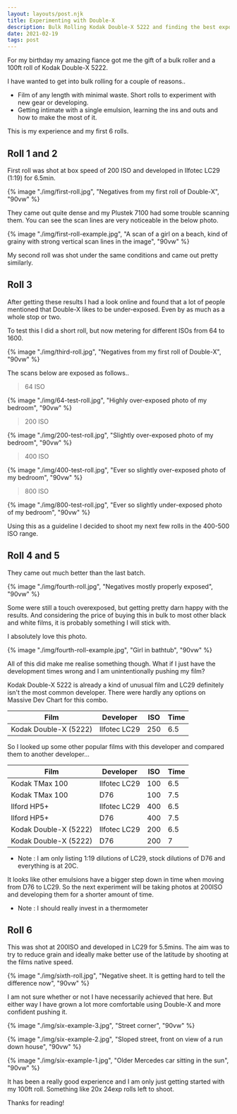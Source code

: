 ```yaml
---
layout: layouts/post.njk
title: Experimenting with Double-X
description: Bulk Rolling Kodak Double-X 5222 and finding the best exposure settings for it.
date: 2021-02-19
tags: post
---
```


For my birthday my amazing fiance got me the gift of a bulk roller and a 100ft roll of Kodak Double-X 5222.

I have wanted to get into bulk rolling for a couple of reasons..

+ Film of any length with minimal waste. Short rolls to experiment with new gear or developing.
+ Getting intimate with a single emulsion, learning the ins and outs and how to make the most of it.

This is my experience and my first 6 rolls.

## Roll 1 and 2

First roll was shot at box speed of 200 ISO and developed in Ilfotec LC29 (1:19) for 6.5min.

{% image "./img/first-roll.jpg", "Negatives from my first roll of Double-X", "90vw" %}

They came out quite dense and my Plustek 7100 had some trouble scanning them. You can see the scan lines are very noticeable in the below photo.

{% image "./img/first-roll-example.jpg", "A scan of a girl on a beach, kind of grainy with strong vertical scan lines in the image", "90vw" %}

My second roll was shot under the same conditions and came out pretty similarly.

## Roll 3 

After getting these results I had a look online and found that a lot of people mentioned that Double-X likes to be under-exposed. Even by as much as a whole stop or two.

To test this I did a short roll, but now metering for different ISOs from 64 to 1600.

{% image "./img/third-roll.jpg", "Negatives from my first roll of Double-X", "90vw" %}

The scans below are exposed as follows..

> 64 ISO

{% image "./img/64-test-roll.jpg", "Highly over-exposed photo of my bedroom", "90vw" %}

> 200 ISO

{% image "./img/200-test-roll.jpg", "Slightly over-exposed photo of my bedroom", "90vw" %}

> 400 ISO

{% image "./img/400-test-roll.jpg", "Ever so slightly over-exposed photo of my bedroom", "90vw" %}

> 800 ISO

{% image "./img/800-test-roll.jpg", "Ever so slightly under-exposed photo of my bedroom", "90vw" %}

Using this as a guideline I decided to shoot my next few rolls in the 400-500 ISO range.

## Roll 4 and 5

They came out much better than the last batch.

{% image "./img/fourth-roll.jpg", "Negatives mostly properly exposed", "90vw" %}

Some were still a touch overexposed, but getting pretty darn happy with the results. And considering the price of buying this in bulk to most other black and white films, it is probably something I will stick with.

I absolutely love this photo.

{% image "./img/fourth-roll-example.jpg", "Girl in bathtub", "90vw" %}

All of this did make me realise something though. What if I just have the development times wrong and I am unintentionally pushing my film?

Kodak Double-X 5222 is already a kind of unusual film and LC29 definitely isn't the most common developer. There were hardly any options on Massive Dev Chart for this combo.

| Film | Developer | ISO | Time
|------|-------|----|------|
| Kodak Double-X (5222) | Ilfotec LC29 | 250 | 6.5 |

So I looked up some other popular films with this developer and compared them to another developer...

| Film | Developer | ISO | Time
|------|-------|----|------|
| Kodak TMax 100 | Ilfotec LC29 | 100 | 6.5 |
| Kodak TMax 100 | D76 | 100 | 7.5 |
| Ilford HP5+ | Ilfotec LC29 | 400 | 6.5 |
| Ilford HP5+ | D76 | 400 | 7.5 |
| Kodak Double-X (5222) | Ilfotec LC29 | 200 | 6.5 |
| Kodak Double-X (5222) | D76 | 200 | 7 |

* Note : I am only listing 1:19 dilutions of LC29, stock dilutions of D76 and everything is at 20C.

It looks like other emulsions have a bigger step down in time when moving from D76 to LC29. So the next experiment will be taking photos at 200ISO and developing them for a shorter amount of time.

* Note : I should really invest in a thermometer

## Roll 6

This was shot at 200ISO and developed in LC29 for 5.5mins. The aim was to try to reduce grain and ideally make better use of the latitude by shooting at the films native speed.

{% image "./img/sixth-roll.jpg", "Negative sheet. It is getting hard to tell the difference now", "90vw" %}

I am not sure whether or not I have necessarily achieved that here. But either way I have grown a lot more comfortable using Double-X and more confident pushing it.

{% image "./img/six-example-3.jpg", "Street corner", "90vw" %}

{% image "./img/six-example-2.jpg", "Sloped street, front on view of a run down house", "90vw" %}

{% image "./img/six-example-1.jpg", "Older Mercedes car sitting in the sun", "90vw" %}

It has been a really good experience and I am only just getting started with my 100ft roll. Something like 20x 24exp rolls left to shoot.

Thanks for reading!